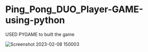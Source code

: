 # Ping_Pong_DUO_Player-GAME-using-python

USED PYGAME to built the game

![Screenshot 2023-02-08 150003](https://user-images.githubusercontent.com/78075295/217490422-661f59c5-26c2-4f4a-a346-d93d126f82f6.png)
